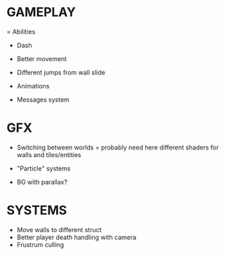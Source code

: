 # GAMEPLAY

= Abilities
 - Dash

- Better movement
- Different jumps from wall slide

- Animations

- Messages system


# GFX

- Switching between worlds 
    = probably need here different shaders for walls and tiles/entities

- "Particle" systems

- BG with parallax?

# SYSTEMS

- Move walls to different struct
- Better player death handling with camera
- Frustrum culling